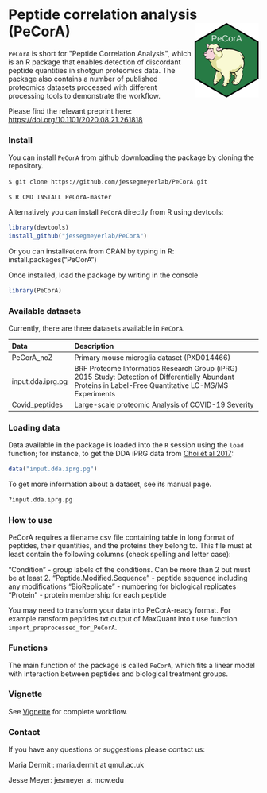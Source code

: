 # Peptide correlation analysis (PeCorA) <img src="man/figures/PECORA_hex.png" align="right" height="150"/>

`PeCorA` is short for "Peptide Correlation Analysis", which is an R package that enables detection of discordant peptide quantities in shotgun proteomics data. The package also contains a number of published proteomics datasets processed with different processing tools to demonstrate the workflow.

Please find the relevant preprint here: https://doi.org/10.1101/2020.08.21.261818

### Install

You can install `PeCorA` from github downloading the package by cloning
the repository.

`$ git clone https://github.com/jessegmeyerlab/PeCorA.git`

`$ R CMD INSTALL PeCorA-master`

Alternatively you can install `PeCorA` directly from R using devtools:

``` r
library(devtools)
install_github("jessegmeyerlab/PeCorA")
```

Or you can install`PeCorA` from CRAN by typing in R:
install.packages(“PeCorA”)

Once installed, load the package by writing in the console

``` r
library(PeCorA)
```

### Available datasets

Currently, there are three datasets available in `PeCorA`.

| Data              | Description                                                                                                                                              |
| :---------------- | :------------------------------------------------------------------------------------------------------------------------------------------------------- |
| PeCorA\_noZ       | Primary mouse microglia dataset (PXD014466)                                                                                                              |
| input.dda.iprg.pg | BRF Proteome Informatics Research Group (iPRG) 2015 Study: Detection of Differentially Abundant Proteins in Label-Free Quantitative LC-MS/MS Experiments |
| Covid\_peptides   | Large-scale proteomic Analysis of COVID-19 Severity                                                                                                      |

### Loading data

Data available in the package is loaded into the `R` session using the
`load` function; for instance, to get the DDA iPRG data from [Choi et
al 2017](https://pubmed.ncbi.nlm.nih.gov/27990823/):

``` r
data("input.dda.iprg.pg")
```

To get more information about a dataset, see its manual page.

``` r
?input.dda.iprg.pg
```

### How to use

PeCorA requires a filename.csv file containing table in long format of
peptides, their quantities, and the proteins they belong to. This file
must at least contain the following columns (check spelling and letter
case):

“Condition” - group labels of the conditions. Can be more than 2 but
must be at least 2. “Peptide.Modified.Sequence” - peptide sequence
including any modifications “BioReplicate” - numbering for biological
replicates “Protein” - protein membership for each peptide

You may need to transform your data into PeCorA-ready format. For
example ransform peptides.txt output of MaxQuant into t use function
`import_preprocessed_for_PeCorA`.

### Functions

The main function of the package is called `PeCorA`, which fits a linear
model with interaction between peptides and biological treatment groups.

### Vignette

See
[Vignette](https://github.com/jessegmeyerlab/PeCorA/blob/master/PeCorA_vignette.pdf)
for complete workflow.

### Contact

If you have any questions or suggestions please contact us:

Maria Dermit : maria.dermit at qmul.ac.uk

Jesse Meyer: jesmeyer at mcw.edu
